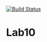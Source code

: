 [![Build Status](https://travis-ci.org/DmGrushin/Lab10.svg?branch=main)](https://travis-ci.org/DmGrushin/Lab10)

# Lab10
